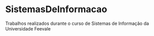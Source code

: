 # SistemasDeInformacao
Trabalhos realizados durante o curso de Sistemas de Informação da Universidade Feevale
